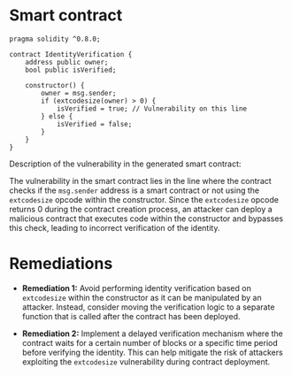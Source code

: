 # Smart contract

```solidity
pragma solidity ^0.8.0;

contract IdentityVerification {
    address public owner;
    bool public isVerified;

    constructor() {
        owner = msg.sender;
        if (extcodesize(owner) > 0) {
            isVerified = true; // Vulnerability on this line
        } else {
            isVerified = false;
        }
    }
}
```

Description of the vulnerability in the generated smart contract:

The vulnerability in the smart contract lies in the line where the contract checks if the `msg.sender` address is a smart contract or not using the `extcodesize` opcode within the constructor. Since the `extcodesize` opcode returns 0 during the contract creation process, an attacker can deploy a malicious contract that executes code within the constructor and bypasses this check, leading to incorrect verification of the identity.

# Remediations

- **Remediation 1:** Avoid performing identity verification based on `extcodesize` within the constructor as it can be manipulated by an attacker. Instead, consider moving the verification logic to a separate function that is called after the contract has been deployed.
  
- **Remediation 2:** Implement a delayed verification mechanism where the contract waits for a certain number of blocks or a specific time period before verifying the identity. This can help mitigate the risk of attackers exploiting the `extcodesize` vulnerability during contract deployment.